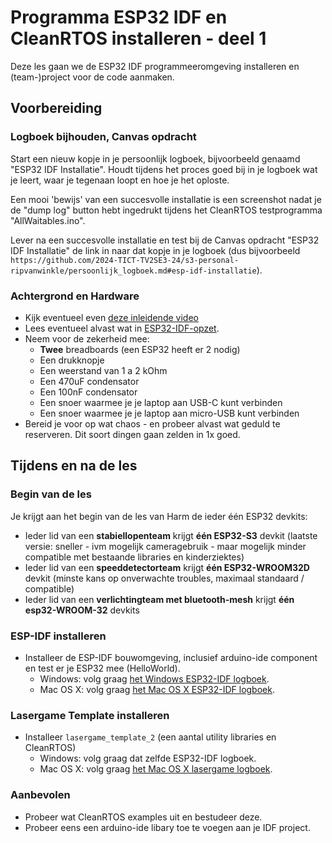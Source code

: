# Programma ESP32 IDF en CleanRTOS installeren - deel 1

Deze les gaan we de ESP32 IDF programmeeromgeving installeren en (team-)project voor de code aanmaken.

## Voorbereiding

### Logboek bijhouden, Canvas opdracht

Start een nieuw kopje in je persoonlijk logboek, bijvoorbeeld genaamd "ESP32 IDF Installatie".
Houdt tijdens het proces goed bij in je logboek wat je leert, waar je tegenaan loopt en hoe je het oploste.

Een mooi 'bewijs' van een succesvolle installatie is een screenshot nadat je de "dump log" button hebt ingedrukt tijdens het CleanRTOS testprogramma "AllWaitables.ino".

Lever na een succesvolle installatie en test bij de Canvas opdracht "ESP32 IDF Installatie" de link in naar dat kopje in je logboek (dus bijvoorbeeld `https://github.com/2024-TICT-TV2SE3-24/s3-personal-ripvanwinkle/persoonlijk_logboek.md#esp-idf-installatie`).

### Achtergrond en Hardware

- Kijk eventueel even [deze inleidende video](https://youtu.be/DKVyf8Wh0kE)
- Lees eventueel alvast wat in [ESP32-IDF-opzet](../../infrastructuur/ESP32-IDF-opzet/ESP32-IDF-opzet-Windows.md).
- Neem voor de zekerheid mee:
  - **Twee** breadboards (een ESP32 heeft er 2 nodig)
  - Een drukknopje
  - Een weerstand van 1 a 2 kOhm
  - Een 470uF condensator
  - Een 100nF condensator
  - Een snoer waarmee je je laptop aan USB-C kunt verbinden
  - Een snoer waarmee je je laptop aan micro-USB kunt verbinden
- Bereid je voor op wat chaos - en probeer alvast wat geduld te reserveren.
  Dit soort dingen gaan zelden in 1x goed.

## Tijdens en na de les

### Begin van de les

Je krijgt aan het begin van de les van Harm de ieder één ESP32 devkits:

- Ieder lid van een **stabiellopenteam** krijgt **één ESP32-S3** devkit
  (laatste versie: sneller - ivm mogelijk cameragebruik - maar mogelijk minder
   compatible met bestaande libraries en kinderziektes)
- Ieder lid van een **speeddetectorteam** krijgt **één ESP32-WROOM32D** devkit
  (minste kans op onverwachte troubles, maximaal standaard / compatible)
- Ieder lid van een **verlichtingteam met bluetooth-mesh** krijgt **één esp32-WROOM-32** devkits
  
### ESP-IDF installeren

- Installeer de ESP-IDF bouwomgeving, inclusief arduino-ide component en test er je ESP32 mee (HelloWorld).
  - Windows: volg graag [het Windows ESP32-IDF logboek](../../infrastructuur/ESP32-IDF-opzet/ESP32-IDF-opzet-Windows.md).
  - Mac OS X: volg graag [het Mac OS X ESP32-IDF logboek](../../infrastructuur/ESP32-IDF-opzet/ESP32-IDF-opzet-Mac-OS-X.md).

### Lasergame Template installeren

- Installeer `lasergame_template_2` (een aantal utility libraries en CleanRTOS)
  - Windows: volg graag dat zelfde ESP32-IDF logboek.
  - Mac OS X: volg graag [het Mac OS X lasergame logboek](../../infrastructuur/ESP32-IDF-opzet/Other-OS-X-examples/lasergame_template_2-Mac-OS-X.md).

### Aanbevolen

- Probeer wat CleanRTOS examples uit en bestudeer deze.
- Probeer eens een arduino-ide libary toe te voegen aan je IDF project.
